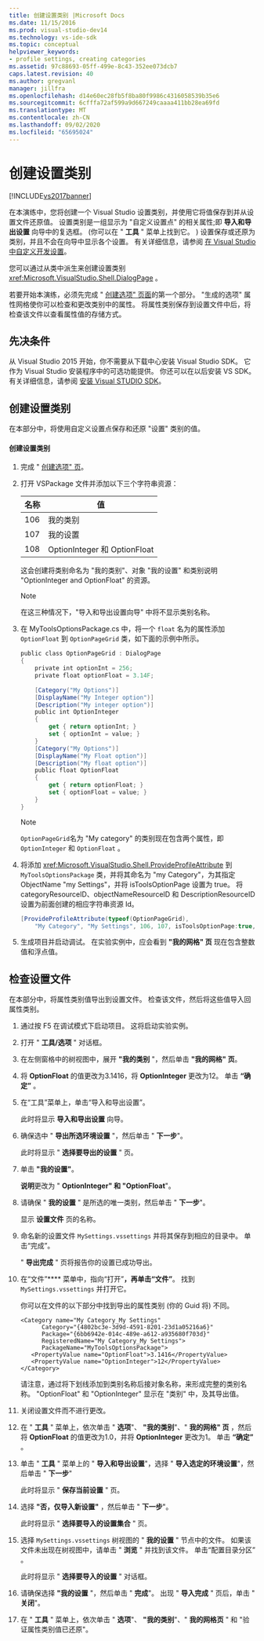 ```yaml
---
title: 创建设置类别 |Microsoft Docs
ms.date: 11/15/2016
ms.prod: visual-studio-dev14
ms.technology: vs-ide-sdk
ms.topic: conceptual
helpviewer_keywords:
- profile settings, creating categories
ms.assetid: 97c88693-05ff-499e-8c43-352ee073dcb7
caps.latest.revision: 40
ms.author: gregvanl
manager: jillfra
ms.openlocfilehash: d14e60ec28fb5f8ba80f9986c4316058539b35e6
ms.sourcegitcommit: 6cfffa72af599a9d667249caaaa411bb28ea69fd
ms.translationtype: MT
ms.contentlocale: zh-CN
ms.lasthandoff: 09/02/2020
ms.locfileid: "65695024"
---
```

# <a name="creating-a-settings-category"></a>创建设置类别
[!INCLUDE[vs2017banner](../includes/vs2017banner.md)]

在本演练中，您将创建一个 Visual Studio 设置类别，并使用它将值保存到并从设置文件还原值。 设置类别是一组显示为 "自定义设置点" 的相关属性;即 **导入和导出设置** 向导中的复选框。  (你可以在 " **工具** " 菜单上找到它。 ) 设置保存或还原为类别，并且不会在向导中显示各个设置。 有关详细信息，请参阅 [在 Visual Studio 中自定义开发设置](https://msdn.microsoft.com/22c4debb-4e31-47a8-8f19-16f328d7dcd3)。  
  
 您可以通过从类中派生来创建设置类别 <xref:Microsoft.VisualStudio.Shell.DialogPage> 。  
  
 若要开始本演练，必须先完成 " [创建选项" 页面](../extensibility/creating-an-options-page.md)的第一个部分。 "生成的选项" 属性网格使你可以检查和更改类别中的属性。 将属性类别保存到设置文件中后，将检查该文件以查看属性值的存储方式。  
  
## <a name="prerequisites"></a>先决条件  
 从 Visual Studio 2015 开始，你不需要从下载中心安装 Visual Studio SDK。 它作为 Visual Studio 安装程序中的可选功能提供。 你还可以在以后安装 VS SDK。 有关详细信息，请参阅 [安装 Visual STUDIO SDK](../extensibility/installing-the-visual-studio-sdk.md)。  
  
## <a name="creating-a-settings-category"></a>创建设置类别  
 在本部分中，将使用自定义设置点保存和还原 "设置" 类别的值。  
  
#### <a name="to-create-a-settings-category"></a>创建设置类别  
  
1. 完成 " [创建选项" 页](../extensibility/creating-an-options-page.md)。  
  
2. 打开 VSPackage 文件并添加以下三个字符串资源：  
  
    |名称|值|  
    |----------|-----------|  
    |106|我的类别|  
    |107|我的设置|  
    |108|OptionInteger 和 OptionFloat|  
  
     这会创建将类别命名为 "我的类别"、对象 "我的设置" 和类别说明 "OptionInteger and OptionFloat" 的资源。  
  
    > [!NOTE]
    > 在这三种情况下，"导入和导出设置向导" 中将不显示类别名称。  
  
3. 在 MyToolsOptionsPackage.cs 中，将一个 `float` 名为的属性添加 `OptionFloat` 到 `OptionPageGrid` 类，如下面的示例中所示。  
  
    ```csharp  
    public class OptionPageGrid : DialogPage  
    {  
        private int optionInt = 256;  
        private float optionFloat = 3.14F;  
  
        [Category("My Options")]  
        [DisplayName("My Integer option")]  
        [Description("My integer option")]  
        public int OptionInteger  
        {  
            get { return optionInt; }  
            set { optionInt = value; }  
        }  
        [Category("My Options")]  
        [DisplayName("My Float option")]  
        [Description("My float option")]  
        public float OptionFloat  
        {  
            get { return optionFloat; }  
            set { optionFloat = value; }  
        }  
    }  
    ```  
  
    > [!NOTE]
    > `OptionPageGrid`名为 "My category" 的类别现在包含两个属性，即 `OptionInteger` 和 `OptionFloat` 。  
  
4. 将添加 <xref:Microsoft.VisualStudio.Shell.ProvideProfileAttribute> 到 `MyToolsOptionsPackage` 类，并将其命名为 "my Category"，为其指定 ObjectName "my Settings"，并将 isToolsOptionPage 设置为 true。 将 categoryResourceID、objectNameResourceID 和 DescriptionResourceID 设置为前面创建的相应字符串资源 Id。  
  
    ```csharp  
    [ProvideProfileAttribute(typeof(OptionPageGrid),   
        "My Category", "My Settings", 106, 107, isToolsOptionPage:true, DescriptionResourceID = 108)]  
    ```  
  
5. 生成项目并启动调试。 在实验实例中，应会看到 **"我的网格" 页** 现在包含整数值和浮点值。  
  
## <a name="examining-the-settings-file"></a>检查设置文件  
 在本部分中，将属性类别值导出到设置文件。 检查该文件，然后将这些值导入回属性类别。  
  
1. 通过按 F5 在调试模式下启动项目。 这将启动实验实例。  
  
2. 打开 " **工具/选项** " 对话框。  
  
3. 在左侧窗格中的树视图中，展开 **"我的类别** "，然后单击 **"我的网格" 页**。  
  
4. 将 **OptionFloat** 的值更改为3.1416，将 **OptionInteger** 更改为12。 单击 **“确定”** 。  
  
5. 在“工具”菜单上，单击“导入和导出设置”。  
  
     此时将显示 **导入和导出设置** 向导。  
  
6. 确保选中 " **导出所选环境设置** "，然后单击 " **下一步**"。  
  
     此时将显示 " **选择要导出的设置** " 页。  
  
7. 单击 **"我的设置"**。  
  
     **说明**更改为 " **OptionInteger" 和 "OptionFloat**"。  
  
8. 请确保 " **我的设置** " 是所选的唯一类别，然后单击 " **下一步**"。  
  
     显示 **设置文件** 页的名称。  
  
9. 命名新的设置文件 `MySettings.vssettings` 并将其保存到相应的目录中。 单击“完成”。  
  
     " **导出完成** " 页将报告你的设置已成功导出。  
  
10. 在“文件”**** 菜单中，指向“打开”****，再单击“文件”****。 找到 `MySettings.vssettings` 并打开它。  
  
     你可以在文件的以下部分中找到导出的属性类别 (你的 Guid 将) 不同。  
  
    ```  
    <Category name="My Category_My Settings"   
          Category="{4802bc3e-3d9d-4591-8201-23d1a05216a6}"   
          Package="{6bb6942e-014c-489e-a612-a935680f703d}"   
          RegisteredName="My Category_My Settings">  
          PackageName="MyToolsOptionsPackage">  
       <PropertyValue name="OptionFloat">3.1416</PropertyValue>   
       <PropertyValue name="OptionInteger">12</PropertyValue>   
    </Category>  
    ```  
  
     请注意，通过将下划线添加到类别名称后接对象名称，来形成完整的类别名称。 "OptionFloat" 和 "OptionInteger" 显示在 "类别" 中，及其导出值。  
  
11. 关闭设置文件而不进行更改。  
  
12. 在 " **工具** " 菜单上，依次单击 " **选项**"、 **"我的类别**"、" **我的网格" 页** ，然后将 **OptionFloat** 的值更改为1.0，并将 **OptionInteger** 更改为1。 单击 **“确定”** 。  
  
13. 单击 " **工具** " 菜单上的 " **导入和导出设置**"，选择 " **导入选定的环境设置**"，然后单击 " **下一步**"  
  
     此时将显示 " **保存当前设置** " 页。  
  
14. 选择 **"否，仅导入新设置"** ，然后单击 " **下一步**"。  
  
     此时将显示 " **选择要导入的设置集合** " 页。  
  
15. 选择 `MySettings.vssettings` 树视图的 " **我的设置** " 节点中的文件。 如果该文件未出现在树视图中，请单击 " **浏览** " 并找到该文件。 单击“配置目录分区”  。  
  
     此时将显示 " **选择要导入的设置** " 对话框。  
  
16. 请确保选择 **"我的设置** "，然后单击 " **完成**"。 出现 " **导入完成** " 页后，单击 " **关闭**"。  
  
17. 在 " **工具** " 菜单上，依次单击 " **选项**"、 **"我的类别**"、" **我的网格页** " 和 "验证属性类别值已还原"。
